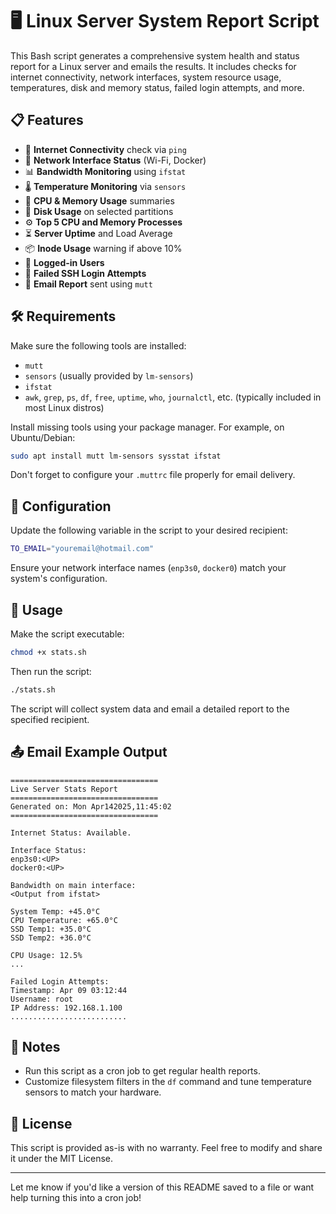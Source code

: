 # 🖥️ Linux Server System Report Script

This Bash script generates a comprehensive system health and status report for a Linux server and emails the results. It includes checks for internet connectivity, network interfaces, system resource usage, temperatures, disk and memory status, failed login attempts, and more.

## 📋 Features

- 📡 **Internet Connectivity** check via `ping`
- 🔌 **Network Interface Status** (Wi-Fi, Docker)
- 📊 **Bandwidth Monitoring** using `ifstat`
- 🌡️ **Temperature Monitoring** via `sensors`
- 🧠 **CPU & Memory Usage** summaries
- 💾 **Disk Usage** on selected partitions
- ⚙️ **Top 5 CPU and Memory Processes**
- ⏳ **Server Uptime** and Load Average
- 📦 **Inode Usage** warning if above 10%
- 👥 **Logged-in Users**
- 🚫 **Failed SSH Login Attempts**
- 📧 **Email Report** sent using `mutt`

## 🛠️ Requirements

Make sure the following tools are installed:

- `mutt`
- `sensors` (usually provided by `lm-sensors`)
- `ifstat`
- `awk`, `grep`, `ps`, `df`, `free`, `uptime`, `who`, `journalctl`, etc. (typically included in most Linux distros)

Install missing tools using your package manager. For example, on Ubuntu/Debian:

```bash
sudo apt install mutt lm-sensors sysstat ifstat
```

Don't forget to configure your `.muttrc` file properly for email delivery.

## 🔧 Configuration

Update the following variable in the script to your desired recipient:

```bash
TO_EMAIL="youremail@hotmail.com"
```

Ensure your network interface names (`enp3s0`, `docker0`) match your system's configuration.

## 🚀 Usage

Make the script executable:

```bash
chmod +x stats.sh
```

Then run the script:

```bash
./stats.sh
```

The script will collect system data and email a detailed report to the specified recipient.

## 📤 Email Example Output

```
=================================
Live Server Stats Report
=================================
Generated on: Mon Apr142025,11:45:02
=================================

Internet Status: Available.

Interface Status:
enp3s0:<UP> 
docker0:<UP>

Bandwidth on main interface:
<Output from ifstat>

System Temp: +45.0°C
CPU Temperature: +65.0°C
SSD Temp1: +35.0°C
SSD Temp2: +36.0°C

CPU Usage: 12.5%
...

Failed Login Attempts:
Timestamp: Apr 09 03:12:44
Username: root
IP Address: 192.168.1.100
..........................
```

## 📌 Notes

- Run this script as a cron job to get regular health reports.
- Customize filesystem filters in the `df` command and tune temperature sensors to match your hardware.

## 📜 License

This script is provided as-is with no warranty. Feel free to modify and share it under the MIT License.

---

Let me know if you'd like a version of this README saved to a file or want help turning this into a cron job!
